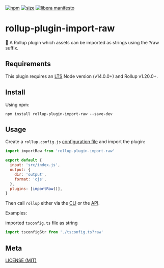 [npm]: https://img.shields.io/npm/v/@rollup/plugin-inject
[npm-url]: https://www.npmjs.com/package/@rollup/plugin-inject
[size]: https://packagephobia.now.sh/badge?p=@rollup/plugin-inject
[size-url]: https://packagephobia.now.sh/result?p=@rollup/plugin-inject

[![npm][npm]][npm-url]
[![size][size]][size-url]
[![libera manifesto](https://img.shields.io/badge/libera-manifesto-lightgrey.svg)](https://liberamanifesto.com)

# rollup-plugin-import-raw

🍣 A Rollup plugin which assets can be imported as strings using the ?raw suffix.

## Requirements

This plugin requires an [LTS](https://github.com/nodejs/Release) Node version (v14.0.0+) and Rollup v1.20.0+.

## Install

Using npm:

```console
npm install rollup-plugin-import-raw --save-dev
```

## Usage

Create a `rollup.config.js` [configuration file](https://www.rollupjs.org/guide/en/#configuration-files) and import the plugin:

```js
import importRaw from 'rollup-plugin-import-raw'

export default {
  input: 'src/index.js',
  output: {
    dir: 'output',
    format: 'cjs',
  },
  plugins: [importRaw()],
}
```

Then call `rollup` either via the [CLI](https://www.rollupjs.org/guide/en/#command-line-reference) or the [API](https://www.rollupjs.org/guide/en/#javascript-api).

Examples:

imported `tsconfig.ts` file as string

```js
import tsconfigStr from './tsconfig.ts?raw'
```

## Meta

[LICENSE (MIT)](/LICENSE)
